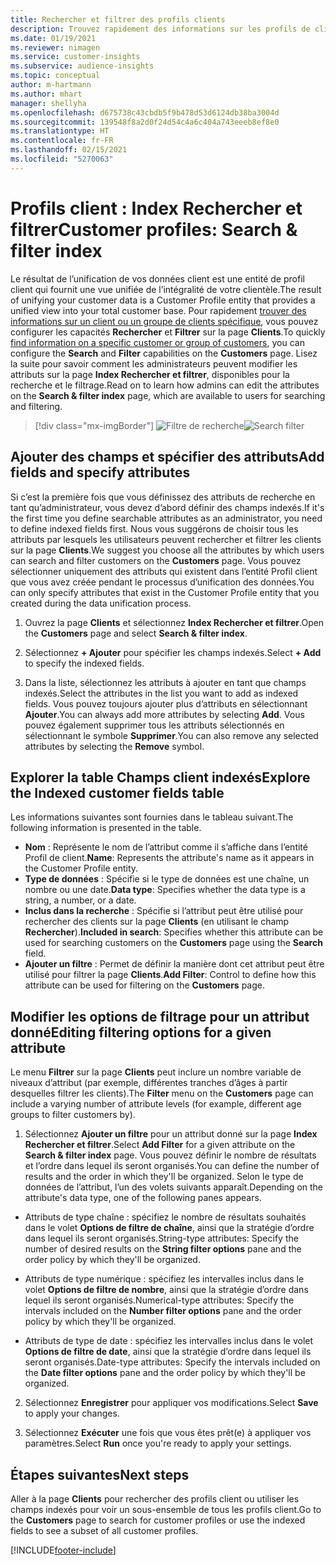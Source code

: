 ```yaml
---
title: Rechercher et filtrer des profils clients
description: Trouvez rapidement des informations sur les profils de clients unifiés et filtrez les attributs spécifiés.
ms.date: 01/19/2021
ms.reviewer: nimagen
ms.service: customer-insights
ms.subservice: audience-insights
ms.topic: conceptual
author: m-hartmann
ms.author: mhart
manager: shellyha
ms.openlocfilehash: d675738c43cbdb5f9b478d53d6124db38ba3004d
ms.sourcegitcommit: 139548f8a2d0f24d54c4a6c404a743eeeb8ef8e0
ms.translationtype: HT
ms.contentlocale: fr-FR
ms.lasthandoff: 02/15/2021
ms.locfileid: "5270063"
---
```

# <a name="customer-profiles-search--filter-index"></a><span data-ttu-id="d43d7-103">Profils client : Index Rechercher et filtrer</span><span class="sxs-lookup"><span data-stu-id="d43d7-103">Customer profiles: Search & filter index</span></span>

<span data-ttu-id="d43d7-104">Le résultat de l’unification de vos données client est une entité de profil client qui fournit une vue unifiée de l’intégralité de votre clientèle.</span><span class="sxs-lookup"><span data-stu-id="d43d7-104">The result of unifying your customer data is a Customer Profile entity that provides a unified view into your total customer base.</span></span> <span data-ttu-id="d43d7-105">Pour rapidement [trouver des informations sur un client ou un groupe de clients spécifique](customer-profiles.md), vous pouvez configurer les capacités **Rechercher** et **Filtrer** sur la page **Clients**.</span><span class="sxs-lookup"><span data-stu-id="d43d7-105">To quickly [find information on a specific customer or group of customers](customer-profiles.md), you can configure the **Search** and **Filter** capabilities on the **Customers** page.</span></span> <span data-ttu-id="d43d7-106">Lisez la suite pour savoir comment les administrateurs peuvent modifier les attributs sur la page **Index Rechercher et filtrer**, disponibles pour la recherche et le filtrage.</span><span class="sxs-lookup"><span data-stu-id="d43d7-106">Read on to learn how admins can edit the attributes on the **Search & filter index** page, which are available to users for searching and filtering.</span></span>

> [!div class="mx-imgBorder"]
> <span data-ttu-id="d43d7-107">![Filtre de recherche](media/search-filter.png "Filtre de recherche")</span><span class="sxs-lookup"><span data-stu-id="d43d7-107">![Search filter](media/search-filter.png "Search filter")</span></span>

## <a name="add-fields-and-specify-attributes"></a><span data-ttu-id="d43d7-108">Ajouter des champs et spécifier des attributs</span><span class="sxs-lookup"><span data-stu-id="d43d7-108">Add fields and specify attributes</span></span>

<span data-ttu-id="d43d7-109">Si c’est la première fois que vous définissez des attributs de recherche en tant qu’administrateur, vous devez d’abord définir des champs indexés.</span><span class="sxs-lookup"><span data-stu-id="d43d7-109">If it's the first time you define searchable attributes as an administrator, you need to define indexed fields first.</span></span> <span data-ttu-id="d43d7-110">Nous vous suggérons de choisir tous les attributs par lesquels les utilisateurs peuvent rechercher et filtrer les clients sur la page **Clients**.</span><span class="sxs-lookup"><span data-stu-id="d43d7-110">We suggest you choose all the attributes by which users can search and filter customers on the **Customers** page.</span></span> <span data-ttu-id="d43d7-111">Vous pouvez sélectionner uniquement des attributs qui existent dans l’entité Profil client que vous avez créée pendant le processus d’unification des données.</span><span class="sxs-lookup"><span data-stu-id="d43d7-111">You can only specify attributes that exist in the Customer Profile entity that you created during the data unification process.</span></span>

1. <span data-ttu-id="d43d7-112">Ouvrez la page **Clients** et sélectionnez **Index Rechercher et filtrer**.</span><span class="sxs-lookup"><span data-stu-id="d43d7-112">Open the **Customers** page and select **Search & filter index**.</span></span>

2. <span data-ttu-id="d43d7-113">Sélectionnez **+ Ajouter** pour spécifier les champs indexés.</span><span class="sxs-lookup"><span data-stu-id="d43d7-113">Select **+ Add** to specify the indexed fields.</span></span>

3. <span data-ttu-id="d43d7-114">Dans la liste, sélectionnez les attributs à ajouter en tant que champs indexés.</span><span class="sxs-lookup"><span data-stu-id="d43d7-114">Select the attributes in the list you want to add as indexed fields.</span></span> <span data-ttu-id="d43d7-115">Vous pouvez toujours ajouter plus d’attributs en sélectionnant **Ajouter**.</span><span class="sxs-lookup"><span data-stu-id="d43d7-115">You can always add more attributes by selecting **Add**.</span></span> <span data-ttu-id="d43d7-116">Vous pouvez également supprimer tous les attributs sélectionnés en sélectionnant le symbole **Supprimer**.</span><span class="sxs-lookup"><span data-stu-id="d43d7-116">You can also remove any selected attributes by selecting the **Remove** symbol.</span></span>

## <a name="explore-the-indexed-customer-fields-table"></a><span data-ttu-id="d43d7-117">Explorer la table Champs client indexés</span><span class="sxs-lookup"><span data-stu-id="d43d7-117">Explore the Indexed customer fields table</span></span>

<span data-ttu-id="d43d7-118">Les informations suivantes sont fournies dans le tableau suivant.</span><span class="sxs-lookup"><span data-stu-id="d43d7-118">The following information is presented in the table.</span></span>

- <span data-ttu-id="d43d7-119">**Nom** : Représente le nom de l’attribut comme il s’affiche dans l’entité Profil de client.</span><span class="sxs-lookup"><span data-stu-id="d43d7-119">**Name**: Represents the attribute's name as it appears in the Customer Profile entity.</span></span>
- <span data-ttu-id="d43d7-120">**Type de données** : Spécifie si le type de données est une chaîne, un nombre ou une date.</span><span class="sxs-lookup"><span data-stu-id="d43d7-120">**Data type**: Specifies whether the data type is a string, a number, or a date.</span></span>
- <span data-ttu-id="d43d7-121">**Inclus dans la recherche** : Spécifie si l’attribut peut être utilisé pour rechercher des clients sur la page **Clients** (en utilisant le champ **Rechercher**).</span><span class="sxs-lookup"><span data-stu-id="d43d7-121">**Included in search**: Specifies whether this attribute can be used for searching customers on the **Customers** page using the **Search** field.</span></span>
- <span data-ttu-id="d43d7-122">**Ajouter un filtre** : Permet de définir la manière dont cet attribut peut être utilisé pour filtrer la page **Clients**.</span><span class="sxs-lookup"><span data-stu-id="d43d7-122">**Add Filter**: Control to define how this attribute can be used for filtering on the **Customers** page.</span></span>

## <a name="editing-filtering-options-for-a-given-attribute"></a><span data-ttu-id="d43d7-123">Modifier les options de filtrage pour un attribut donné</span><span class="sxs-lookup"><span data-stu-id="d43d7-123">Editing filtering options for a given attribute</span></span>

<span data-ttu-id="d43d7-124">Le menu **Filtrer** sur la page **Clients** peut inclure un nombre variable de niveaux d’attribut (par exemple, différentes tranches d’âges à partir desquelles filtrer les clients).</span><span class="sxs-lookup"><span data-stu-id="d43d7-124">The **Filter** menu on the **Customers** page can include a varying number of attribute levels (for example, different age groups to filter customers by).</span></span>

1. <span data-ttu-id="d43d7-125">Sélectionnez **Ajouter un filtre** pour un attribut donné sur la page **Index Rechercher et filtrer**.</span><span class="sxs-lookup"><span data-stu-id="d43d7-125">Select **Add Filter** for a given attribute on the **Search & filter index** page.</span></span> <span data-ttu-id="d43d7-126">Vous pouvez définir le nombre de résultats et l’ordre dans lequel ils seront organisés.</span><span class="sxs-lookup"><span data-stu-id="d43d7-126">You can define the number of results and the order in which they'll be organized.</span></span> <span data-ttu-id="d43d7-127">Selon le type de données de l’attribut, l’un des volets suivants apparaît.</span><span class="sxs-lookup"><span data-stu-id="d43d7-127">Depending on the attribute's data type, one of the following panes appears.</span></span>

- <span data-ttu-id="d43d7-128">Attributs de type chaîne : spécifiez le nombre de résultats souhaités dans le volet **Options de filtre de chaîne**, ainsi que la stratégie d’ordre dans lequel ils seront organisés.</span><span class="sxs-lookup"><span data-stu-id="d43d7-128">String-type attributes: Specify the number of desired results on the **String filter options** pane and the order policy by which they'll be organized.</span></span>

- <span data-ttu-id="d43d7-129">Attributs de type numérique : spécifiez les intervalles inclus dans le volet **Options de filtre de nombre**, ainsi que la stratégie d’ordre dans lequel ils seront organisés.</span><span class="sxs-lookup"><span data-stu-id="d43d7-129">Numerical-type attributes: Specify the intervals included on the **Number filter options** pane and the order policy by which they'll be organized.</span></span>

- <span data-ttu-id="d43d7-130">Attributs de type de date : spécifiez les intervalles inclus dans le volet **Options de filtre de date**, ainsi que la stratégie d’ordre dans lequel ils seront organisés.</span><span class="sxs-lookup"><span data-stu-id="d43d7-130">Date-type attributes:  Specify the intervals included on the **Date filter options** pane and the order policy by which they'll be organized.</span></span>

2. <span data-ttu-id="d43d7-131">Sélectionnez **Enregistrer** pour appliquer vos modifications.</span><span class="sxs-lookup"><span data-stu-id="d43d7-131">Select **Save** to apply your changes.</span></span>

3. <span data-ttu-id="d43d7-132">Sélectionnez **Exécuter** une fois que vous êtes prêt(e) à appliquer vos paramètres.</span><span class="sxs-lookup"><span data-stu-id="d43d7-132">Select **Run** once you're ready to apply your settings.</span></span>

## <a name="next-steps"></a><span data-ttu-id="d43d7-133">Étapes suivantes</span><span class="sxs-lookup"><span data-stu-id="d43d7-133">Next steps</span></span>

<span data-ttu-id="d43d7-134">Aller à la page **Clients** pour rechercher des profils client ou utiliser les champs indexés pour voir un sous-ensemble de tous les profils client.</span><span class="sxs-lookup"><span data-stu-id="d43d7-134">Go to the **Customers** page to search for customer profiles or use the indexed fields to see a subset of all customer profiles.</span></span>


[!INCLUDE[footer-include](../includes/footer-banner.md)]